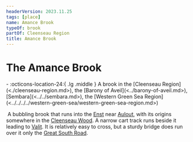 ```yaml
---
headerVersion: 2023.11.25
tags: [place]
name: Amance Brook
typeOf: brook
partOf: Cleenseau Region
title: Amance Brook
---
```

# The Amance Brook
<div class="grid cards ext-narrow-margin ext-one-column" markdown>
-    :octicons-location-24:{ .lg .middle } A brook in the [Cleenseau Region](<./cleenseau-region.md>), the [Barony of Aveil](<../barony-of-aveil.md>), [Sembara](<../../sembara.md>), the [Western Green Sea Region](<../../../../western-green-sea/western-green-sea-region.md>)  
</div>


 A bubbling brook that runs into the [Enst](<../../../rivers/wistel-enst-watershed/enst.md>) near [Aulout](<./aulout.md>), with its origins somewhere in the [Cleenseau Wood](<./cleenseau-wood.md>). A narrow cart track runs beside it leading to [Valit](<./valit.md>). It is relatively easy to cross, but a sturdy bridge does run over it only the [Great South Road](<../../../roads/great-south-road.md>). 